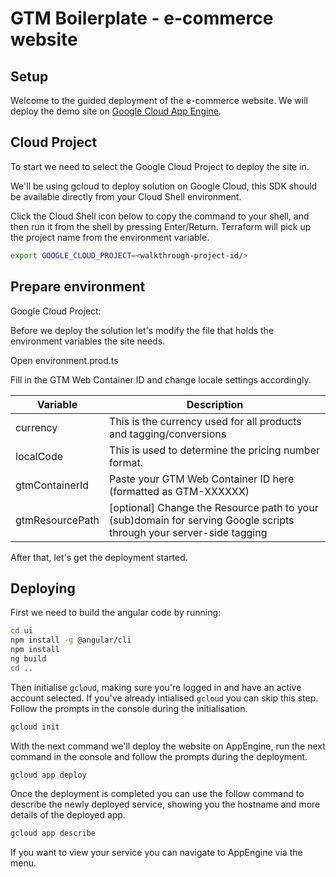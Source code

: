 # GTM Boilerplate - e-commerce website

## Setup

Welcome to the guided deployment of the e-commerce website. We will deploy the
demo site on [Google Cloud App Engine](https://cloud.google.com/appengine).

## Cloud Project

To start we need to select the Google Cloud Project to deploy the site in.

We'll be using gcloud to deploy solution on Google Cloud, this SDK should be
available directly from your Cloud Shell environment.

<walkthrough-project-setup></walkthrough-project-setup>

Click the Cloud Shell icon below to copy the command to your shell, and then run
it from the shell by pressing Enter/Return. Terraform will pick up the project
name from the environment variable.

```bash
export GOOGLE_CLOUD_PROJECT=<walkthrough-project-id/>
```

## Prepare environment

Google Cloud Project: <walkthrough-project-id/>

Before we deploy the solution let's modify the file that holds the environment
variables the site needs.

Open <walkthrough-editor-open-file filePath="././ui/src/environments/environment.prod.ts">
environment.prod.ts</walkthrough-editor-open-file>

Fill in the GTM Web Container ID and change locale settings accordingly.

Variable             | Description
-------------------- | -----------
currency             | This is the currency used for all products and tagging/conversions
localCode            | This is used to determine the pricing number format.
gtmContainerId       | Paste your GTM Web Container ID here (formatted as GTM-XXXXXX)
gtmResourcePath      | [optional] Change the Resource path to your (sub)domain for serving Google scripts through your server-side tagging 

After that, let's get the deployment started.

## Deploying

First we need to build the angular code by running:
```bash
cd ui
npm install -g @angular/cli
npm install
ng build
cd ..
```

Then initialise `gcloud`, making sure you're logged in and have an active
account selected. If you've already intialised `gcloud` you can skip this step.
Follow the prompts in the console during the initialisation.
```bash
gcloud init
```

With the next command we'll deploy the website on AppEngine, run the next
command in the console and follow the prompts during the deployment.
```bash
gcloud app deploy
```

Once the deployment is completed you can use the follow command to describe the
newly deployed service, showing you the hostname and more details of the
deployed app.
```bash
gcloud app describe
```

If you want to view your service you can navigate to
<walkthrough-menu-navigation sectionId="APPENGINE_SECTION">AppEngine</walkthrough-menu-navigation>
via the menu.
